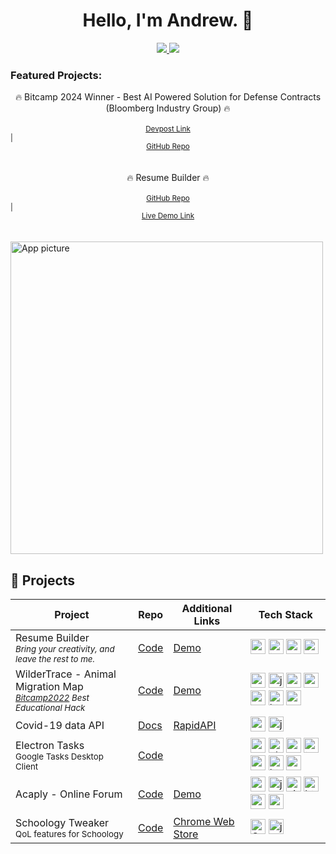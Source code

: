 <div align="center">
<h1>Hello, I'm Andrew. 👋</h1>
<a href="https://www.andrewzh.com/">
  <img src="https://img.shields.io/badge/website-1e272c?style=for-the-badge&logo=About.me&logoColor=white" />
</a>
<a href="https://www.linkedin.com/in/andrewzhlee/">
  <img src="https://img.shields.io/badge/linkedin-%230077B5.svg?style=for-the-badge&logo=linkedin&logoColor=white" />
</a>
</div>

<!-- 
### Currently working on...
Learning Next.js & Building a [Resume Editor](https://github.com/pillious/resume-app) App. -->

### Featured Projects:
<center>🔥 Bitcamp 2024 Winner - Best AI Powered Solution for Defense Contracts (Bloomberg Industry Group) 🔥</center><br />
<center><sub><a href="https://devpost.com/software/contractscope">Devpost Link</a></sub></center>
<span><sub> | </sub></span>
<center><sub><a href="https://github.com/TylerK4832/ContractScope">GitHub Repo</a></sub></center><br /><br />

<center>🔥 Resume Builder 🔥</center><br />
<center><sub><a href="https://github.com/pillious/Resume-Builder">GitHub Repo</a></sub></center>
<span><sub> | </sub></span>
<center><sub><a href="https://resume-app-one.vercel.app/">Live Demo Link</a></sub></center><br /><br />
<img src="https://user-images.githubusercontent.com/33373459/214163165-8eafcb8f-f40d-44cf-a221-4cbb0500774e.png" alt="App picture" width="500"/>

## 📘 Projects

<table>
  <thead>
    <tr>
      <th>Project</th>
      <th>Repo</th>
      <th>Additional Links</th>
      <th>Tech Stack</th>
    </tr>
  </thead>
  <tbody>
    <tr>
      <td>Resume Builder<br><i><sub>Bring your creativity, and leave the rest to me.</sub></i></td>
      <td><a href="https://github.com/pillious/Resume-Builder">Code</a></td>
      <td><a href="https://resume-app-one.vercel.app/">Demo</a></td>
      <td>
        <img src="https://user-images.githubusercontent.com/33373459/194738312-27d6ee9c-a2f1-4465-bf11-51b8874e869e.png" alt="next.js" height="24"/>
        <img src="https://github.com/get-icon/geticon/raw/master/icons/typescript-icon.svg" alt="typescript" height="24"/>
        <img src="https://github.com/get-icon/geticon/raw/master/icons/material-ui.svg" alt="mui" height="24"/>
        <img src="https://github.com/get-icon/geticon/raw/master/icons/mongodb-icon.svg" alt="mongodb" height="24"/>
      </td>
    </tr>
    <tr>
      <td>WilderTrace - Animal Migration Map<br><i><sub><a href="https://devpost.com/software/wild-stats">Bitcamp2022</a> Best Educational Hack</sub></i></td>
      <td><a href="https://github.com/pillious/Bitcamp2022">Code</a></td>
      <td><a href="https://pillious.github.io/Bitcamp2022">Demo</a></td>
      <td>
        <img src="https://user-images.githubusercontent.com/25181517/183897015-94a058a6-b86e-4e42-a37f-bf92061753e5.png" alt="react" height="24"/>
        <img src="https://user-images.githubusercontent.com/25181517/117447155-6a868a00-af3d-11eb-9cfe-245df15c9f3f.png" alt="javascript" height="24"/>        
        <img src="https://user-images.githubusercontent.com/25181517/187896150-cc1dcb12-d490-445c-8e4d-1275cd2388d6.png" alt="redux toolkit" height="24"/>
        <img src="https://github.com/get-icon/geticon/raw/master/icons/nodejs-icon.svg" alt="node.js" height="24"/>
        <img src="https://github.com/get-icon/geticon/raw/master/icons/mongodb-icon.svg" alt="mongodb" height="24"/>
        <img src="https://user-images.githubusercontent.com/25181517/192158954-f88b5814-d510-4564-b285-dff7d6400dad.png" alt="html" height="24"/>
        <img src="https://user-images.githubusercontent.com/25181517/183898674-75a4a1b1-f960-4ea9-abcb-637170a00a75.png" alt="css" height="24"/>
      </td>
    </tr>
    <tr>
      <td>Covid-19 data API</td>
      <td><a href="https://github.com/pillious/Covid-19-Api">Docs</a></td>
      <td><a href="https://rapidapi.com/pillious/api/who-covid-19-data?endpoint=apiendpoint_6ee0a65a-43a1-44c3-a821-a0137508f32e">RapidAPI</a></td>
      <td>
        <img src="https://github.com/get-icon/geticon/raw/master/icons/nodejs-icon.svg" alt="node.js" height="24"/> 
        <img src="https://user-images.githubusercontent.com/25181517/117447155-6a868a00-af3d-11eb-9cfe-245df15c9f3f.png" alt="javascript" height="24"/>    
      </td>
    </tr>
    <tr>
      <td>Electron Tasks<br><sub>Google Tasks Desktop Client<suv></td>
      <td><a href="https://github.com/pillious/Electron-Tasks">Code</a></td>
      <td></td>
      <td>
        <img src="https://user-images.githubusercontent.com/33373459/194738312-27d6ee9c-a2f1-4465-bf11-51b8874e869e.png" alt="next.js" height="24"/>
        <img src="https://user-images.githubusercontent.com/33373459/194738368-9a042786-fb87-42fc-853b-2e6b8610e5d1.svg" alt="electron.js" height="24"/>
        <img src="https://user-images.githubusercontent.com/25181517/183897015-94a058a6-b86e-4e42-a37f-bf92061753e5.png" alt="react" height="24"/>
        <img src="https://user-images.githubusercontent.com/25181517/183890598-19a0ac2d-e88a-4005-a8df-1ee36782fde1.png" alt="typescript" height="24"/>        
        <img src="https://user-images.githubusercontent.com/25181517/187896150-cc1dcb12-d490-445c-8e4d-1275cd2388d6.png" alt="redux toolkit" height="24"/>
        <img src="https://user-images.githubusercontent.com/25181517/192158954-f88b5814-d510-4564-b285-dff7d6400dad.png" alt="html" height="24"/>
        <img src="https://user-images.githubusercontent.com/25181517/183898674-75a4a1b1-f960-4ea9-abcb-637170a00a75.png" alt="css" height="24"/>  
      </td>
    </tr>
    <tr>
      <td>Acaply - Online Forum</td>
      <td><a href="https://github.com/pillious/Acaply">Code</a></td>
      <td><a href="https://acaply.humpillious.vercel.app/">Demo</a></td>
      <td>
        <img src="https://github.com/get-icon/geticon/raw/master/icons/nodejs-icon.svg" alt="node.js" height="24"/> 
        <img src="https://user-images.githubusercontent.com/25181517/117447155-6a868a00-af3d-11eb-9cfe-245df15c9f3f.png" alt="javascript" height="24"/>    
        <img src="https://user-images.githubusercontent.com/33373459/194737630-b8ed55da-2daf-4f6a-b952-715c4ac2ad34.svg" alt="ejs" height="24"/>    
        <img src="https://user-images.githubusercontent.com/25181517/192158954-f88b5814-d510-4564-b285-dff7d6400dad.png" alt="html" height="24"/>
        <img src="https://user-images.githubusercontent.com/25181517/183898674-75a4a1b1-f960-4ea9-abcb-637170a00a75.png" alt="css" height="24"/>
        <img src="https://github.com/get-icon/geticon/raw/master/icons/mongodb-icon.svg" alt="mongodb" height="24"/>
      </td>
    </tr>
    <tr>
      <td>Schoology Tweaker<br><sub>QoL features for Schoology</sub></td>
      <td><a href="https://github.com/pillious/Schoology-Tweaker">Code</a></td>
      <td><a href="https://chrome.google.com/webstore/detail/schoology-tweaker/ipnncpoelkijliehpkmcfahcmaakommp">Chrome Web Store</a></td>
      <td>
        <img src="https://user-images.githubusercontent.com/25181517/192158956-48192682-23d5-4bfc-9dfb-6511ade346bc.png" alt="SCSS" height="24"/>    
        <img src="https://user-images.githubusercontent.com/25181517/117447155-6a868a00-af3d-11eb-9cfe-245df15c9f3f.png" alt="javascript" height="24"/>    
      </td>
    </tr>
  </tbody>
</table>
